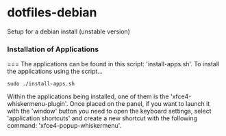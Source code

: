 # dotfiles-debian
Setup for a debian install (unstable version)

### Installation of Applications
===
The applications can be found in this script: 'install-apps.sh'.  To install the applications using the script...

~~~
sudo ./install-apps.sh
~~~

Within the applications being installed, one of them is the 'xfce4-whiskermenu-plugin'.  Once placed on the panel, if you want to launch it with the 'window' button you need to open the keyboard settings, select 'application shortcuts' and create a new shortcut with the following command: 'xfce4-popup-whiskermenu'.

